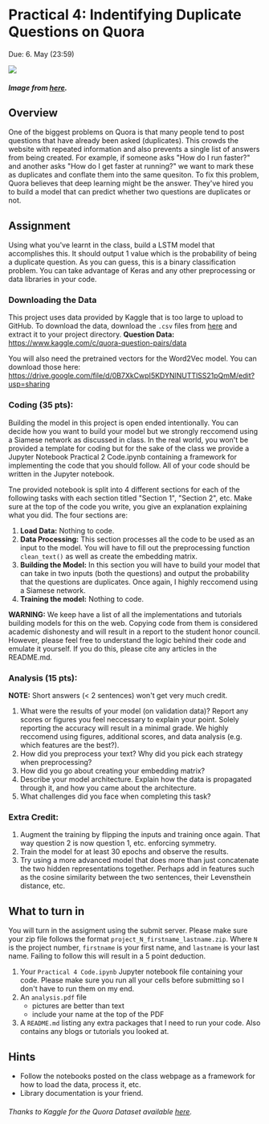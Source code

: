 # Practical 4: Indentifying Duplicate Questions on Quora

Due: 6. May (23:59)

![](https://qph.fs.quoracdn.net/main-qimg-3f50dc82e91955847fbb07c169b4ff61)
##### Image from [here](https://www.quora.com/How-should-Quora-handle-duplicate-answers).

## Overview
One of the biggest problems on Quora is that many people tend to post questions that have already been asked (duplicates). This crowds the website with repeated information and also prevents a single list of answers from being created. For example, if someone asks "How do I run faster?" and another asks "How do I get faster at running?" we want to mark these as duplicates and conflate them into the same quesiton. To fix this problem, Quora believes that deep learning might be the answer. They've hired you to build a model that can predict whether two questions are duplicates or not.

## Assignment
Using what you've learnt in the class, build a LSTM model that accomplishes this. It should output 1 value which is the probability of being a duplicate question. As you can guess, this is a binary classification problem. You can take advantage of Keras and any other preprocessing or data libraries in your code.

### Downloading the Data
This project uses data provided by Kaggle that is too large to upload to GitHub. To download the data, download the `.csv` files from [here](https://www.kaggle.com/c/quora-question-pairs/data) and extract it to your project directory.
**Question Data:** https://www.kaggle.com/c/quora-question-pairs/data

You will also need the pretrained vectors for the Word2Vec model. You can download those here: https://drive.google.com/file/d/0B7XkCwpI5KDYNlNUTTlSS21pQmM/edit?usp=sharing

### Coding (35 pts):
Building the model in this project is open ended intentionally. You can decide how you want to build your model but we strongly reccomend using a Siamese network as discussed in class. In the real world, you won't be provided a template for coding but for the sake of the class we provide a Jupyter Notebook Practical 2 Code.ipynb containing a framework for implementing the code that you should follow. All of your code should be written in the Jupyter notebook.

Tne provided notebook is split into 4 different sections for each of the following tasks with each section titled "Section 1", "Section 2", etc. Make sure at the top of the code you write, you give an explanation explaining what you did. The four sections are:
1. **Load Data:** Nothing to code.
2. **Data Processing:** This section processes all the code to be used as an input to the model. You will have to fill out the preprocessing function `clean_text()` as well as create the embedding matrix.
3. **Building the Model:** In this section you will have to build your model that can take in two inputs (both the questions) and output the probability that the questions are duplicates. Once again, I highly reccomend using a Siamese network.
4. **Training the model:** Nothing to code.

**WARNING:** We keep have a list of all the implementations and tutorials building models for this on the web. Copying code from them is considered academic dishonesty and will result in a report to the student honor council. However, please feel free to understand the logic behind their code and emulate it yourself. If you do this, please cite any articles in the README.md.

### Analysis (15 pts):
**NOTE:** Short answers (< 2 sentences) won't get very much credit.
1. What were the results of your model (on validation data)? Report any scores or figures you feel neccessary to explain your point. Solely reporting the accuracy will result in a minimal grade. We highly reccomend using figures, additional scores, and data analysis (e.g. which features are the best?).
2. How did you preprocess your text? Why did you pick each strategy when preprocessing?
3. How did you go about creating your embedding matrix?
4. Describe your model architecture. Explain how the data is propagated through it, and how you came about the architecture.
5. What challenges did you face when completing this task?


### Extra Credit:
1. Augment the training by flipping the inputs and training once again. That way question 2 is now question 1, etc. enforcing symmetry.
2. Train the model for at least 30 epochs and observe the results.
2. Try using a more advanced model that does more than just concatenate the two hidden representations together. Perhaps add in features such as the cosine similarity between the two sentences, their Levensthein distance, etc.

## What to turn in
You will turn in the assigment using the submit server. Please make sure your zip file follows the format `project_N_firstname_lastname.zip`. Where `N` is the project number, `firstname` is your first name, and `lastname` is your last name. Failing to follow this will result in a 5 point deduction.

1. Your `Practical 4 Code.ipynb` Jupyter notebook file containing your code. Please make sure you run all your cells before submitting so I don't have to run them on my end.
2. An `analysis.pdf` file
    - pictures are better than text
    - include your name at the top of the PDF
3. A `README.md` listing any extra packages that I need to run your code. Also contains any blogs or tutorials you looked at.


## Hints
* Follow the notebooks posted on the class webpage as a framework for how to load the data, process it, etc.
* Library documentation is your friend.

###### Thanks to Kaggle for the Quora Dataset available <a href="https://www.kaggle.com/c/quora-question-pairs/data">here</a>.
